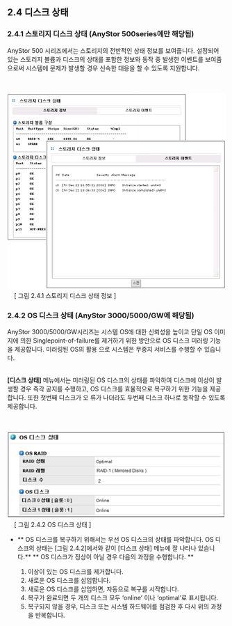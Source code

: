 ## 2.4 디스크 상태

### 2.4.1 스토리지 디스크 상태 (AnyStor 500series에만 해당됨)

AnyStor 500 시리즈에서는 스토리지의 전반적인 상태 정보를 보여줍니다. 설정되어 있는 스토리지
볼륨과 디스크의 상태를 포함한 정보와 동작 중 발생한 이벤트를 보여줌으로써 시스템에 문제가 발생할
경우 신속한 대응을 할 수 있도록 지원합니다. 

<br><br>
![disk](./images/disk.png) <br>
&nbsp; &nbsp; [ 그림 2.4.1  스토리지 디스크 상태 정보 ]

### 2.4.2 OS 디스크 상태 (AnyStor 3000/5000/GW에 해당됨)

AnyStor 3000/5000/GW시리즈는 시스템 OS에 대한 신뢰성을 높이고 단일 OS 이미지에 의한 Singlepoint-of-failure를 제거하기 위한 방안으로 OS 디스크 미러링 기능을 제공합니다. 미러링된 OS의 활용
으로 시스템은 무중지 서비스를 수행할 수 있습니다.
<br><br>

**[디스크 상태]** 메뉴에서는 미러링된 OS 디스크의 상태를 파악하여 디스크에 이상이 발생할 경우 즉각
공지를 수행하고, OS 디스크를 효율적으로 복구하기 위한 기능을 제공합니다. 또한 첫번째 디스크가 오
류가 나더라도 두번째 디스크 하나로 동작할 수 있도록 제공합니다.

<br><br>
![osdisk](./images/osdisk.png) <br>
&nbsp; &nbsp; [ 그림 2.4.2  OS 디스크 상태 ]



+	** OS 디스크를 복구하기 위해서는 우선 OS 디스크의 상태를 파악합니다. OS 디스크의 상태는 [그림 2.4.2]에서와 같이 [디스크 상태] 메뉴에 잘 나타나 있습니다.**
    ** OS 디스크가 정상이 아닐 경우 다음의 과정을 수행합니다. **

	1. 이상이 있는 OS 디스크를 제거합니다.
	2. 새로운 OS 디스크를 삽입합니다.
	3. 새로운 OS 디스크를 삽입하면, 자동으로 복구를 시작합니다.
	4. 복구가 완료되면 두 개의 디스크 모두 ‘online’ 이나 ‘optimal’로 표시됩니다.
	5. 복구되지 않을 경우, 디스크 또는 시스템 하드웨어를 점검한 후 다시 위의 과정을 반복합니다.

